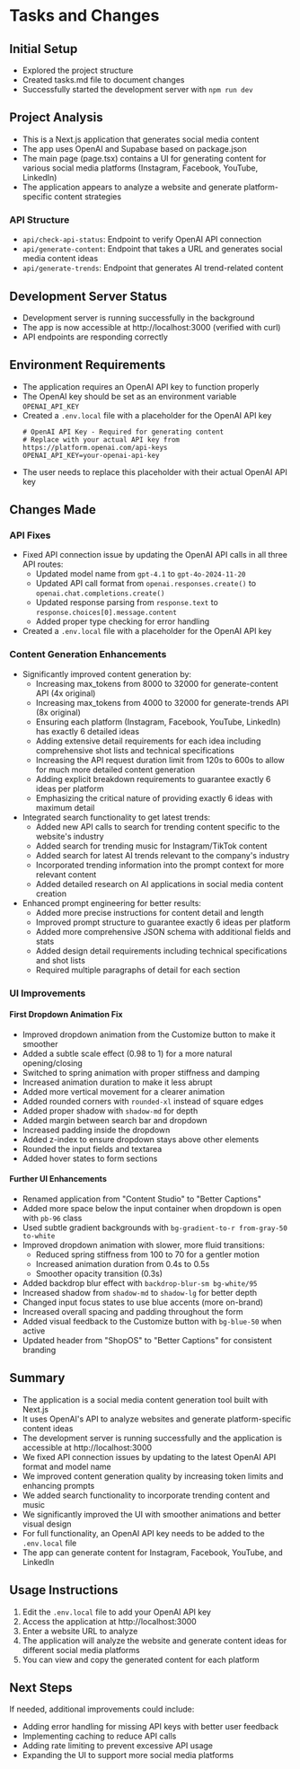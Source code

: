 # Tasks and Changes

## Initial Setup

- Explored the project structure
- Created tasks.md file to document changes
- Successfully started the development server with `npm run dev`

## Project Analysis

- This is a Next.js application that generates social media content
- The app uses OpenAI and Supabase based on package.json
- The main page (page.tsx) contains a UI for generating content for various social media platforms (Instagram, Facebook, YouTube, LinkedIn)
- The application appears to analyze a website and generate platform-specific content strategies

### API Structure

- `api/check-api-status`: Endpoint to verify OpenAI API connection
- `api/generate-content`: Endpoint that takes a URL and generates social media content ideas
- `api/generate-trends`: Endpoint that generates AI trend-related content

## Development Server Status

- Development server is running successfully in the background
- The app is now accessible at http://localhost:3000 (verified with curl)
- API endpoints are responding correctly

## Environment Requirements

- The application requires an OpenAI API key to function properly
- The OpenAI key should be set as an environment variable `OPENAI_API_KEY`
- Created a `.env.local` file with a placeholder for the OpenAI API key
  ```
  # OpenAI API Key - Required for generating content
  # Replace with your actual API key from https://platform.openai.com/api-keys
  OPENAI_API_KEY=your-openai-api-key
  ```
- The user needs to replace this placeholder with their actual OpenAI API key

## Changes Made

### API Fixes

- Fixed API connection issue by updating the OpenAI API calls in all three API routes:
  - Updated model name from `gpt-4.1` to `gpt-4o-2024-11-20`
  - Updated API call format from `openai.responses.create()` to `openai.chat.completions.create()`
  - Updated response parsing from `response.text` to `response.choices[0].message.content`
  - Added proper type checking for error handling
- Created a `.env.local` file with a placeholder for the OpenAI API key

### Content Generation Enhancements

- Significantly improved content generation by:
  - Increasing max_tokens from 8000 to 32000 for generate-content API (4x original)
  - Increasing max_tokens from 4000 to 32000 for generate-trends API (8x original)
  - Ensuring each platform (Instagram, Facebook, YouTube, LinkedIn) has exactly 6 detailed ideas
  - Adding extensive detail requirements for each idea including comprehensive shot lists and technical specifications
  - Increasing the API request duration limit from 120s to 600s to allow for much more detailed content generation
  - Adding explicit breakdown requirements to guarantee exactly 6 ideas per platform
  - Emphasizing the critical nature of providing exactly 6 ideas with maximum detail
- Integrated search functionality to get latest trends:
  - Added new API calls to search for trending content specific to the website's industry
  - Added search for trending music for Instagram/TikTok content
  - Added search for latest AI trends relevant to the company's industry
  - Incorporated trending information into the prompt context for more relevant content
  - Added detailed research on AI applications in social media content creation
- Enhanced prompt engineering for better results:
  - Added more precise instructions for content detail and length
  - Improved prompt structure to guarantee exactly 6 ideas per platform
  - Added more comprehensive JSON schema with additional fields and stats
  - Added design detail requirements including technical specifications and shot lists
  - Required multiple paragraphs of detail for each section

### UI Improvements

#### First Dropdown Animation Fix

- Improved dropdown animation from the Customize button to make it smoother
- Added a subtle scale effect (0.98 to 1) for a more natural opening/closing
- Switched to spring animation with proper stiffness and damping
- Increased animation duration to make it less abrupt
- Added more vertical movement for a clearer animation
- Added rounded corners with `rounded-xl` instead of square edges
- Added proper shadow with `shadow-md` for depth
- Added margin between search bar and dropdown
- Increased padding inside the dropdown
- Added z-index to ensure dropdown stays above other elements
- Rounded the input fields and textarea
- Added hover states to form sections

#### Further UI Enhancements

- Renamed application from "Content Studio" to "Better Captions"
- Added more space below the input container when dropdown is open with `pb-96` class
- Used subtle gradient backgrounds with `bg-gradient-to-r from-gray-50 to-white`
- Improved dropdown animation with slower, more fluid transitions:
  - Reduced spring stiffness from 100 to 70 for a gentler motion
  - Increased animation duration from 0.4s to 0.5s
  - Smoother opacity transition (0.3s)
- Added backdrop blur effect with `backdrop-blur-sm bg-white/95`
- Increased shadow from `shadow-md` to `shadow-lg` for better depth
- Changed input focus states to use blue accents (more on-brand)
- Increased overall spacing and padding throughout the form
- Added visual feedback to the Customize button with `bg-blue-50` when active
- Updated header from "ShopOS" to "Better Captions" for consistent branding

## Summary

- The application is a social media content generation tool built with Next.js
- It uses OpenAI's API to analyze websites and generate platform-specific content ideas
- The development server is running successfully and the application is accessible at http://localhost:3000
- We fixed API connection issues by updating to the latest OpenAI API format and model name
- We improved content generation quality by increasing token limits and enhancing prompts
- We added search functionality to incorporate trending content and music
- We significantly improved the UI with smoother animations and better visual design
- For full functionality, an OpenAI API key needs to be added to the `.env.local` file
- The app can generate content for Instagram, Facebook, YouTube, and LinkedIn

## Usage Instructions

1. Edit the `.env.local` file to add your OpenAI API key
2. Access the application at http://localhost:3000
3. Enter a website URL to analyze
4. The application will analyze the website and generate content ideas for different social media platforms
5. You can view and copy the generated content for each platform

## Next Steps

If needed, additional improvements could include:

- Adding error handling for missing API keys with better user feedback
- Implementing caching to reduce API calls
- Adding rate limiting to prevent excessive API usage
- Expanding the UI to support more social media platforms
